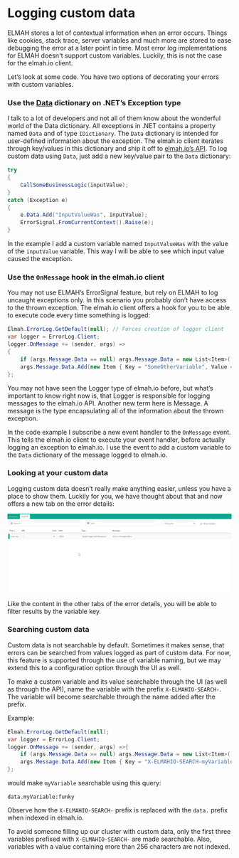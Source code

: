 # Logging custom data

ELMAH stores a lot of contextual information when an error occurs. Things like cookies, stack trace, server variables and much more are stored to ease debugging the error at a later point in time. Most error log implementations for ELMAH doesn't support custom variables. Luckily, this is not the case for the elmah.io client.

Let’s look at some code. You have two options of decorating your errors with custom variables.

### Use the [Data](https://msdn.microsoft.com/en-us/library/system.exception.data%28v=vs.110%29.aspx) dictionary on .NET’s Exception type

I talk to a lot of developers and not all of them know about the wonderful world of the Data dictionary. All exceptions in .NET contains a property named `Data` and of type `IDictionary`. The `Data` dictionary is intended for user-defined information about the exception. The elmah.io client iterates through key/values in this dictionary and ship it off to [elmah.io’s API](https://elmah.io/api). To log custom data using `Data`, just add a new key/value pair to the `Data` dictionary:

```csharp
try
{
    CallSomeBusinessLogic(inputValue);
}
catch (Exception e)
{
    e.Data.Add("InputValueWas", inputValue);
    ErrorSignal.FromCurrentContext().Raise(e);
}
```

In the example I add a custom variable named `InputValueWas` with the value of the `inputValue` variable. This way I will be able to see which input value caused the exception.

### Use the `OnMessage` hook in the elmah.io client

You may not use ELMAH’s ErrorSignal feature, but rely on ELMAH to log uncaught exceptions only. In this scenario you probably don’t have access to the thrown exception. The elmah.io client offers a hook for you to be able to execute code every time something is logged:

```csharp
Elmah.ErrorLog.GetDefault(null); // Forces creation of logger client
var logger = ErrorLog.Client;
logger.OnMessage += (sender, args) =>
{
    if (args.Message.Data == null) args.Message.Data = new List<Item>();
    args.Message.Data.Add(new Item { Key = "SomeOtherVariable", Value = someVariable });
};
```

You may not have seen the Logger type of elmah.io before, but what’s important to know right now is, that Logger is responsible for logging messages to the elmah.io API. Another new term here is Message. A message is the type encapsulating all of the information about the thrown exception.

In the code example I subscribe a new event handler to the `OnMessage` event. This tells the elmah.io client to execute your event handler, before actually logging an exception to elmah.io. I use the event to add a custom variable to the `Data` dictionary of the message logged to elmah.io.

### Looking at your custom data

Logging custom data doesn’t really make anything easier, unless you have a place to show them. Luckily for you, we have thought about that and now offers a new tab on the error details:

![Custom Variables](images/looking_at_custom_variables.gif)

Like the content in the other tabs of the error details, you will be able to filter results by the variable key.

### Searching custom data

Custom data is not searchable by default. Sometimes it makes sense, that errors can be searched from values logged as part of custom data. For now, this feature is supported through the use of variable naming, but we may extend this to a configuration option through the UI as well.

To make a custom variable and its value searchable through the UI (as well as through the API), name the variable with the prefix `X-ELMAHIO-SEARCH-`. The variable will become searchable through the name added after the prefix.

Example:

```csharp
Elmah.ErrorLog.GetDefault(null);
var logger = ErrorLog.Client;
logger.OnMessage += (sender, args) =>{
    if (args.Message.Data == null) args.Message.Data = new List<Item>();
    args.Message.Data.Add(new Item { Key = "X-ELMAHIO-SEARCH-myVariable", Value = "Some funky value" });
};
```

would make `myVariable` searchable using this query:

```
data.myVariable:funky
```

Observe how the `X-ELMAHIO-SEARCH-` prefix is replaced with the `data.` prefix when indexed in elmah.io.

To avoid someone filling up our cluster with custom data, only the first three variables prefixed with `X-ELMAHIO-SEARCH-` are made searchable. Also, variables with a value containing more than 256 characters are not indexed.